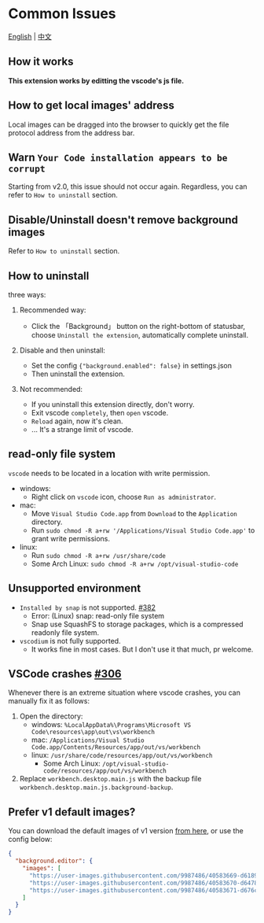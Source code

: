 # Common Issues

[English](./common-issues.md) | [中文](./common-issues.zh-CN.md)

## How it works

**This extension works by editting the vscode's js file.**

## How to get local images' address

Local images can be dragged into the browser to quickly get the file protocol address from the address bar.

## Warn `Your Code installation appears to be corrupt`

Starting from v2.0, this issue should not occur again. Regardless, you can refer to `How to uninstall` section.

## Disable/Uninstall doesn't remove background images

Refer to `How to uninstall` section.

## How to uninstall

three ways:

1. Recommended way:

   - Click the 「Background」 button on the right-bottom of statusbar, choose `Uninstall the extension`, automatically complete uninstall.

2. Disable and then uninstall:

   - Set the config `{"background.enabled": false}` in settings.json
   - Then uninstall the extension.

3. Not recommended:

   - If you uninstall this extension directly, don't worry.
   - Exit vscode `completely`, then `open` vscode.
   - `Reload` again, now it's clean.
   - ... It's a strange limit of vscode.

## read-only file system

`vscode` needs to be located in a location with write permission.

- windows:
  - Right click on `vscode` icon, choose `Run as administrator`.
- mac:
  - Move `Visual Studio Code.app` from `Download` to the `Application` directory.
  - Run `sudo chmod -R a+rw '/Applications/Visual Studio Code.app'` to grant write permissions.
- linux:
  - Run `sudo chmod -R a+rw /usr/share/code`
  - Some Arch Linux: `sudo chmod -R a+rw /opt/visual-studio-code`

## Unsupported environment

- `Installed by snap` is not supported. [#382](https://github.com/shalldie/vscode-background/issues/382)
  - Error: (Linux) snap: read-only file system
  - Snap use SquashFS to storage packages, which is a compressed readonly file system.
- `vscodium` is not fully supported.
  - It works fine in most cases. But I don't use it that much, pr welcome.

## VSCode crashes [#306](https://github.com/shalldie/vscode-background/issues/306)

Whenever there is an extreme situation where vscode crashes, you can manually fix it as follows:

1. Open the directory:
   - windows: `%LocalAppData%\Programs\Microsoft VS Code\resources\app\out\vs\workbench`
   - mac: `/Applications/Visual Studio Code.app/Contents/Resources/app/out/vs/workbench`
   - linux: `/usr/share/code/resources/app/out/vs/workbench`
     - Some Arch Linux: `/opt/visual-studio-code/resources/app/out/vs/workbench`
2. Replace `workbench.desktop.main.js` with the backup file `workbench.desktop.main.js.background-backup`.

## Prefer v1 default images?

You can download the default images of v1 version [from here](https://github.com/shalldie/vscode-background/issues/106#issuecomment-392311967), or use the config below:

```json
{
  "background.editor": {
    "images": [
      "https://user-images.githubusercontent.com/9987486/40583669-d6189844-61c5-11e8-89e3-c52ad153da09.png",
      "https://user-images.githubusercontent.com/9987486/40583670-d6478c9e-61c5-11e8-9551-6b55eacc7b8d.png",
      "https://user-images.githubusercontent.com/9987486/40583671-d676c6e4-61c5-11e8-94cb-34ec4a12fa01.png"
    ]
  }
}
```
